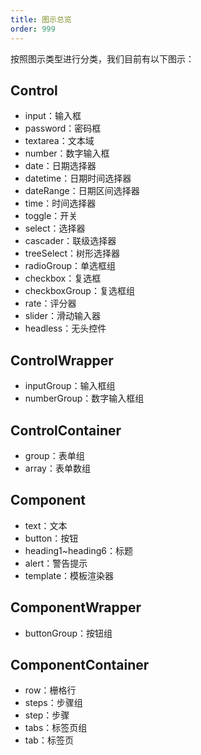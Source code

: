 ```yaml
---
title: 图示总览
order: 999
---
```


按照图示类型进行分类，我们目前有以下图示：

## Control

- input：输入框
- password：密码框
- textarea：文本域
- number：数字输入框
- date：日期选择器
- datetime：日期时间选择器
- dateRange：日期区间选择器
- time：时间选择器
- toggle：开关
- select：选择器
- cascader：联级选择器
- treeSelect：树形选择器
- radioGroup：单选框组
- checkbox：复选框
- checkboxGroup：复选框组
- rate：评分器
- slider：滑动输入器
- headless：无头控件

## ControlWrapper

- inputGroup：输入框组
- numberGroup：数字输入框组

## ControlContainer

- group：表单组
- array：表单数组

## Component

- text：文本
- button：按钮
- heading1~heading6：标题
- alert：警告提示
- template：模板渲染器

## ComponentWrapper

- buttonGroup：按钮组

## ComponentContainer

- row：栅格行
- steps：步骤组
- step：步骤
- tabs：标签页组
- tab：标签页

<example name="fluent-form-overview-example" />
